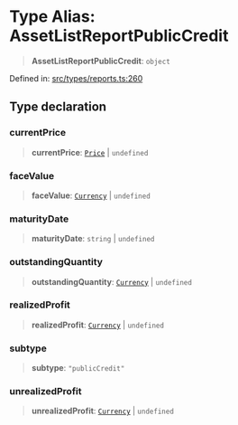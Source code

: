 # Type Alias: AssetListReportPublicCredit

> **AssetListReportPublicCredit**: `object`

Defined in: [src/types/reports.ts:260](https://github.com/centrifuge/centrifuge-sdk/blob/35076f925246b8dbb28e12a5beeb6327f126023f/src/types/reports.ts#L260)

## Type declaration

### currentPrice

> **currentPrice**: [`Price`](../classes/Price.md) \| `undefined`

### faceValue

> **faceValue**: [`Currency`](../classes/Currency.md) \| `undefined`

### maturityDate

> **maturityDate**: `string` \| `undefined`

### outstandingQuantity

> **outstandingQuantity**: [`Currency`](../classes/Currency.md) \| `undefined`

### realizedProfit

> **realizedProfit**: [`Currency`](../classes/Currency.md) \| `undefined`

### subtype

> **subtype**: `"publicCredit"`

### unrealizedProfit

> **unrealizedProfit**: [`Currency`](../classes/Currency.md) \| `undefined`
